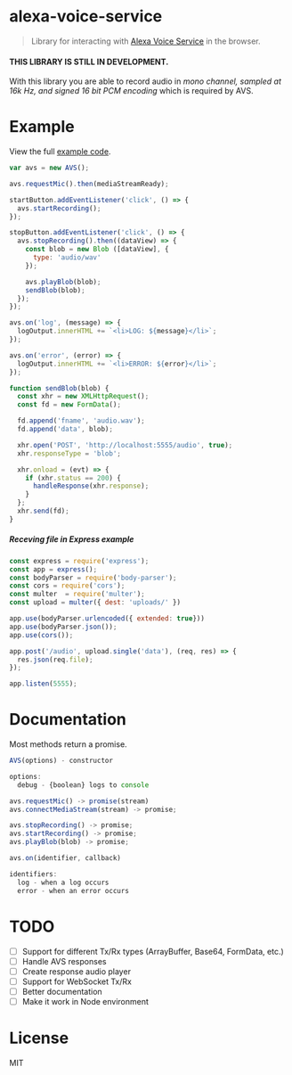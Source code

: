 # alexa-voice-service

> Library for interacting with [Alexa Voice Service](https://developer.amazon.com/public/solutions/alexa/alexa-voice-service) in the browser.

#### **THIS LIBRARY IS STILL IN DEVELOPMENT**.

With this library you are able to record audio in *mono channel, sampled at 16k Hz, and signed 16 bit PCM encoding* which is required by AVS.

# Example

View the full [example code](/example).

```javascript
var avs = new AVS();

avs.requestMic().then(mediaStreamReady);

startButton.addEventListener('click', () => {
  avs.startRecording();
});

stopButton.addEventListener('click', () => {
  avs.stopRecording().then((dataView) => {
    const blob = new Blob ([dataView], {
      type: 'audio/wav'
    });

    avs.playBlob(blob);
    sendBlob(blob);
  });
});

avs.on('log', (message) => {
  logOutput.innerHTML += `<li>LOG: ${message}</li>`;
});

avs.on('error', (error) => {
  logOutput.innerHTML += `<li>ERROR: ${error}</li>`;
});

function sendBlob(blob) {
  const xhr = new XMLHttpRequest();
  const fd = new FormData();

  fd.append('fname', 'audio.wav');
  fd.append('data', blob);

  xhr.open('POST', 'http://localhost:5555/audio', true);
  xhr.responseType = 'blob';

  xhr.onload = (evt) => {
    if (xhr.status == 200) {
      handleResponse(xhr.response);
    }
  };
  xhr.send(fd);
}
```

##### Receving file in Express example

```javascript
const express = require('express');
const app = express();
const bodyParser = require('body-parser');
const cors = require('cors');
const multer  = require('multer');
const upload = multer({ dest: 'uploads/' })

app.use(bodyParser.urlencoded({ extended: true}))
app.use(bodyParser.json());
app.use(cors());

app.post('/audio', upload.single('data'), (req, res) => {
  res.json(req.file);
});

app.listen(5555);
```

# Documentation

Most methods return a promise.

```javascript
AVS(options) - constructor

options:
  debug - {boolean} logs to console

avs.requestMic() -> promise(stream)
avs.connectMediaStream(stream) -> promise;

avs.stopRecording() -> promise;
avs.startRecording() -> promise;
avs.playBlob(blob) -> promise;

avs.on(identifier, callback)

identifiers:
  log - when a log occurs
  error - when an error occurs
```

# TODO

- [ ] Support for different Tx/Rx types (ArrayBuffer, Base64, FormData, etc.)
- [ ] Handle AVS responses
- [ ] Create response audio player
- [ ] Support for WebSocket Tx/Rx
- [ ] Better documentation
- [ ] Make it work in Node environment

# License

MIT
